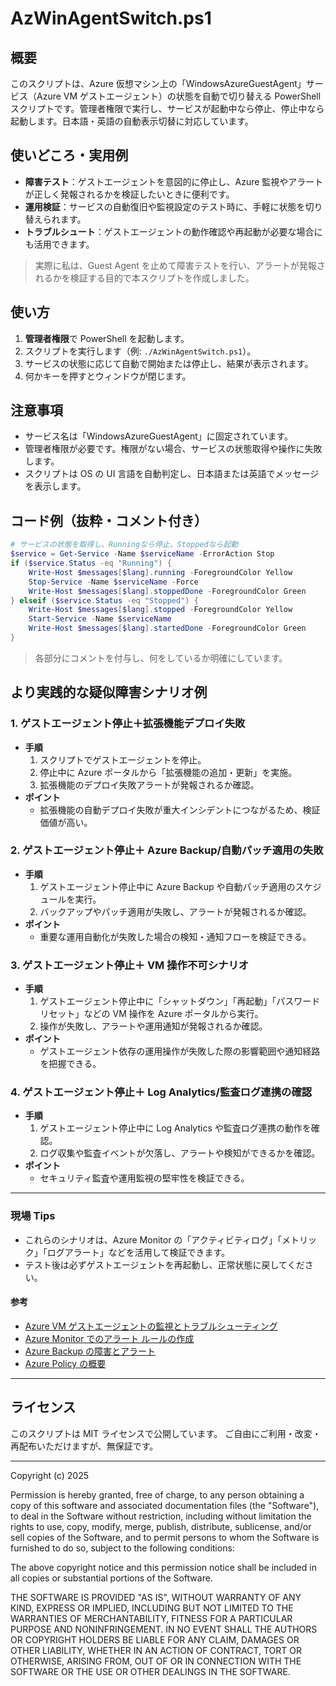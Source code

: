 # AzWinAgentSwitch.ps1

## 概要

このスクリプトは、Azure 仮想マシン上の「WindowsAzureGuestAgent」サービス（Azure VM ゲストエージェント）の状態を自動で切り替える PowerShell スクリプトです。管理者権限で実行し、サービスが起動中なら停止、停止中なら起動します。日本語・英語の自動表示切替に対応しています。

## 使いどころ・実用例

- **障害テスト**：ゲストエージェントを意図的に停止し、Azure 監視やアラートが正しく発報されるかを検証したいときに便利です。
- **運用検証**：サービスの自動復旧や監視設定のテスト時に、手軽に状態を切り替えられます。
- **トラブルシュート**：ゲストエージェントの動作確認や再起動が必要な場合にも活用できます。

> 実際に私は、Guest Agent を止めて障害テストを行い、アラートが発報されるかを検証する目的で本スクリプトを作成しました。

## 使い方

1. **管理者権限**で PowerShell を起動します。
2. スクリプトを実行します（例: `./AzWinAgentSwitch.ps1`）。
3. サービスの状態に応じて自動で開始または停止し、結果が表示されます。
4. 何かキーを押すとウィンドウが閉じます。

## 注意事項

- サービス名は「WindowsAzureGuestAgent」に固定されています。
- 管理者権限が必要です。権限がない場合、サービスの状態取得や操作に失敗します。
- スクリプトは OS の UI 言語を自動判定し、日本語または英語でメッセージを表示します。

## コード例（抜粋・コメント付き）

```powershell
# サービスの状態を取得し、Runningなら停止、Stoppedなら起動
$service = Get-Service -Name $serviceName -ErrorAction Stop
if ($service.Status -eq "Running") {
    Write-Host $messages[$lang].running -ForegroundColor Yellow
    Stop-Service -Name $serviceName -Force
    Write-Host $messages[$lang].stoppedDone -ForegroundColor Green
} elseif ($service.Status -eq "Stopped") {
    Write-Host $messages[$lang].stopped -ForegroundColor Yellow
    Start-Service -Name $serviceName
    Write-Host $messages[$lang].startedDone -ForegroundColor Green
}
```

> 各部分にコメントを付与し、何をしているか明確にしています。

## より実践的な疑似障害シナリオ例

### 1. ゲストエージェント停止＋拡張機能デプロイ失敗

- **手順**
  1. スクリプトでゲストエージェントを停止。
  2. 停止中に Azure ポータルから「拡張機能の追加・更新」を実施。
  3. 拡張機能のデプロイ失敗アラートが発報されるか確認。
- **ポイント**
  - 拡張機能の自動デプロイ失敗が重大インシデントにつながるため、検証価値が高い。

### 2. ゲストエージェント停止＋ Azure Backup/自動パッチ適用の失敗

- **手順**
  1. ゲストエージェント停止中に Azure Backup や自動パッチ適用のスケジュールを実行。
  2. バックアップやパッチ適用が失敗し、アラートが発報されるか確認。
- **ポイント**
  - 重要な運用自動化が失敗した場合の検知・通知フローを検証できる。

### 3. ゲストエージェント停止＋ VM 操作不可シナリオ

- **手順**
  1. ゲストエージェント停止中に「シャットダウン」「再起動」「パスワードリセット」などの VM 操作を Azure ポータルから実行。
  2. 操作が失敗し、アラートや運用通知が発報されるか確認。
- **ポイント**
  - ゲストエージェント依存の運用操作が失敗した際の影響範囲や通知経路を把握できる。

### 4. ゲストエージェント停止＋ Log Analytics/監査ログ連携の確認

- **手順**
  1. ゲストエージェント停止中に Log Analytics や監査ログ連携の動作を確認。
  2. ログ収集や監査イベントが欠落し、アラートや検知ができるかを確認。
- **ポイント**
  - セキュリティ監査や運用監視の堅牢性を検証できる。

---

### 現場 Tips

- これらのシナリオは、Azure Monitor の「アクティビティログ」「メトリック」「ログアラート」などを活用して検証できます。
- テスト後は必ずゲストエージェントを再起動し、正常状態に戻してください。

#### 参考

- [Azure VM ゲストエージェントの監視とトラブルシューティング](https://learn.microsoft.com/ja-jp/azure/virtual-machines/extensions/agent-windows#monitor-and-troubleshoot-the-azure-vm-agent)
- [Azure Monitor でのアラート ルールの作成](https://learn.microsoft.com/ja-jp/azure/azure-monitor/alerts/alerts-unified-portal)
- [Azure Backup の障害とアラート](https://learn.microsoft.com/ja-jp/azure/backup/backup-azure-monitoring-integrate)
- [Azure Policy の概要](https://learn.microsoft.com/ja-jp/azure/governance/policy/overview)

---

## ライセンス

このスクリプトは MIT ライセンスで公開しています。
ご自由にご利用・改変・再配布いただけますが、無保証です。

---

Copyright (c) 2025

Permission is hereby granted, free of charge, to any person obtaining a copy
of this software and associated documentation files (the "Software"), to deal
in the Software without restriction, including without limitation the rights
to use, copy, modify, merge, publish, distribute, sublicense, and/or sell
copies of the Software, and to permit persons to whom the Software is
furnished to do so, subject to the following conditions:

The above copyright notice and this permission notice shall be included in all
copies or substantial portions of the Software.

THE SOFTWARE IS PROVIDED "AS IS", WITHOUT WARRANTY OF ANY KIND, EXPRESS OR
IMPLIED, INCLUDING BUT NOT LIMITED TO THE WARRANTIES OF MERCHANTABILITY,
FITNESS FOR A PARTICULAR PURPOSE AND NONINFRINGEMENT. IN NO EVENT SHALL THE
AUTHORS OR COPYRIGHT HOLDERS BE LIABLE FOR ANY CLAIM, DAMAGES OR OTHER
LIABILITY, WHETHER IN AN ACTION OF CONTRACT, TORT OR OTHERWISE, ARISING FROM,
OUT OF OR IN CONNECTION WITH THE SOFTWARE OR THE USE OR OTHER DEALINGS IN THE
SOFTWARE.

